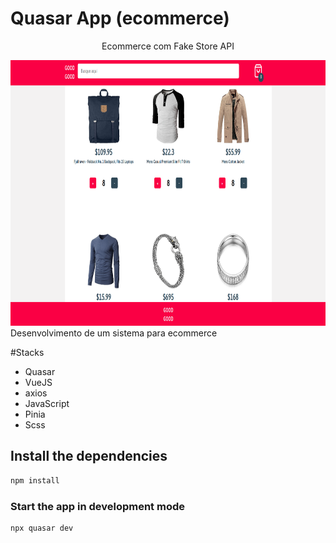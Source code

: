 # Quasar App (ecommerce)

<p align="center">Ecommerce com Fake Store API</p>

<div align="center">
  <img src="https://github.com/julianomellow70/ecommerce/blob/main/public/docs/home.png" alt="thumbnail" height="425">
</div>
Desenvolvimento de um sistema para ecommerce

#Stacks
- Quasar
- VueJS
- axios
- JavaScript
- Pinia
- Scss

## Install the dependencies
```bash
npm install
```

### Start the app in development mode
```bash
npx quasar dev
```

